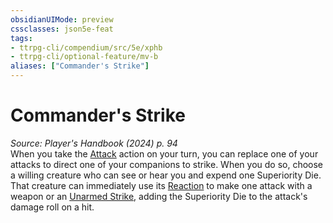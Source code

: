 ```yaml
---
obsidianUIMode: preview
cssclasses: json5e-feat
tags:
- ttrpg-cli/compendium/src/5e/xphb
- ttrpg-cli/optional-feature/mv-b
aliases: ["Commander's Strike"]
---
```

# Commander's Strike
*Source: Player's Handbook (2024) p. 94*  
When you take the [Attack](3-Mechanics/CLI/rules/actions.md#Attack) action on your turn, you can replace one of your attacks to direct one of your companions to strike. When you do so, choose a willing creature who can see or hear you and expend one Superiority Die. That creature can immediately use its [Reaction](3-Mechanics/CLI/rules/variant-rules/reaction-xphb.md) to make one attack with a weapon or an [Unarmed Strike](3-Mechanics/CLI/rules/variant-rules/unarmed-strike-xphb.md), adding the Superiority Die to the attack's damage roll on a hit.